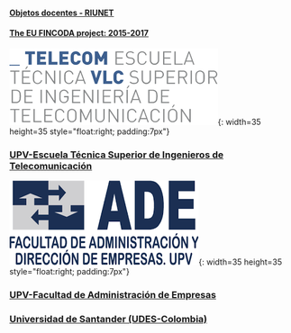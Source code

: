 
#### [Objetos docentes - RIUNET](https://riunet.upv.es/discover?rpp=10&etal=0&query=gonzalez+ladrón+de+guevara&group_by=none&page=1)

#### [The EU FINCODA project: 2015-2017](https://www.fincoda.eu)
![ETSIT](telecom.png){: width=35 height=35 style="float:right; padding:7px"}
### [UPV-Escuela Técnica Superior de Ingenieros de Telecomunicación](cont-docentes-etsit.md)    
![FADE](fade.png){: width=35 height=35 style="float:right; padding:7px"}
### [UPV-Facultad de Administración de Empresas](cont-docentes-fade.md)    

### [Universidad de Santander (UDES-Colombia)](cont-docentes-udes.md)    
